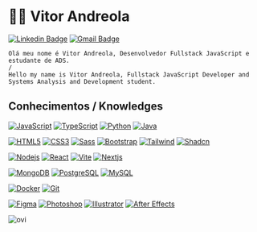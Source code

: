 # :man_technologist: Vitor Andreola



[![Linkedin Badge](https://img.shields.io/badge/-LinkedIn-blue?style=flat-square&logo=Linkedin&logoColor=white&link=https://www.linkedin.com/in/dev-andreola/)](https://www.linkedin.com/in/dev-andreola)
[![Gmail Badge](https://img.shields.io/badge/-Gmail-c14438?style=flat-square&logo=Gmail&logoColor=white&link=mailto:dev.andreola@gmail.com)](mailto:dev.andreola@gmail.com)

    Olá meu nome é Vitor Andreola, Desenvolvedor Fullstack JavaScript e estudante de ADS.
    /
    Hello my name is Vitor Andreola, Fullstack JavaScript Developer and Systems Analysis and Development student.

## Conhecimentos / Knowledges

[![JavaScript](https://img.shields.io/badge/-JavaScript-black?style=flat-square&logo=javascript&logoColor=white&link=https://github.com/dev-andreola/)](https://github.com/dev-andreola/)
[![TypeScript](https://img.shields.io/badge/-TypeScript-black?style=flat-square&logo=typescript&logoColor=white&link=https://github.com/dev-andreola/)](https://github.com/dev-andreola/)
[![Python](https://img.shields.io/badge/-Python-black?style=flat-square&logo=python&logoColor=white&link=https://github.com/dev-andreola/)](https://github.com/dev-andreola/)
[![Java](https://img.shields.io/badge/-Java-black?style=flat-square&logo=openjdk&logoColor=white&link=https://github.com/dev-andreola/)](https://github.com/dev-andreola/)

[![HTML5](https://img.shields.io/badge/-HTML5-black?style=flat-square&logo=html5&logoColor=white&link=https://github.com/dev-andreola/)](https://github.com/dev-andreola/)
[![CSS3](https://img.shields.io/badge/-CSS3-black?style=flat-square&logo=css3&logoColor=white&link=https://github.com/dev-andreola/)](https://github.com/dev-andreola/)
[![Sass](https://img.shields.io/badge/-Sass-black?style=flat-square&logo=sass&logoColor=white&link=https://github.com/dev-andreola/)](https://github.com/dev-andreola/)
[![Bootstrap](https://img.shields.io/badge/-Bootstrap-black?style=flat-square&logo=bootstrap&logoColor=white&link=https://github.com/dev-andreola/)](https://github.com/dev-andreola/)
[![Tailwind](https://img.shields.io/badge/-Tailwind-black?style=flat-square&logo=tailwindcss&logoColor=white&link=https://github.com/dev-andreola/)](https://github.com/dev-andreola/)
[![Shadcn](https://img.shields.io/badge/-Shadcn/ui-black?style=flat-square&logo=shadcn/ui&logoColor=white&link=https://github.com/dev-andreola/)](https://github.com/dev-andreola/)

[![Nodejs](https://img.shields.io/badge/-Node.js-black?style=flat-square&logo=Node.js&logoColor=white&link=https://github.com/dev-andreola/)](https://github.com/dev-andreola/)
[![React](https://img.shields.io/badge/-React-black?style=flat-square&logo=react&logoColor=white&link=https://github.com/dev-andreola/)](https://github.com/dev-andreola/)
[![Vite](https://img.shields.io/badge/-Vite-black?style=flat-square&logo=vite&logoColor=white&link=https://github.com/dev-andreola/)](https://github.com/dev-andreola/)
[![Nextjs](https://img.shields.io/badge/-Next.js-black?style=flat-square&logo=Next.js&link=https://github.com/dev-andreola/)](https://nextjs.org/)

[![MongoDB](https://img.shields.io/badge/-MongoDB-black?style=flat-square&logo=mongodb&logoColor=white&link=https://github.com/dev-andreola/)](https://github.com/dev-andreola/)
[![PostgreSQL](https://img.shields.io/badge/-PostgreSQL-black?style=flat-square&logo=postgresql&logoColor=white&link=https://github.com/dev-andreola/)](https://github.com/dev-andreola/)
[![MySQL](https://img.shields.io/badge/-MySQL-black?style=flat-square&logo=mysql&logoColor=white&link=https://github.com/dev-andreola/)](https://github.com/dev-andreola/)

[![Docker](https://img.shields.io/badge/-Docker-black?style=flat-square&logo=docker&logoColor=white&link=https://github.com/dev-andreola/)](https://github.com/dev-andreola/)
[![Git](https://img.shields.io/badge/-Git-black?style=flat-square&logo=git&logoColor=white&link=https://github.com/dev-andreola/)](https://github.com/dev-andreola/)

[![Figma](https://img.shields.io/badge/-Figma-black?style=flat-square&logo=figma&logoColor=white&link=https://github.com/dev-andreola/)](https://github.com/dev-andreola/)
[![Photoshop](https://img.shields.io/badge/-Photoshop-black?style=flat-square&logo=Adobe-photoshop&logoColor=white&link=https://github.com/dev-andreola/)](https://github.com/dev-andreola/)
[![Illustrator](https://img.shields.io/badge/-Illustrator-black?style=flat-square&logo=Adobe-illustrator&logoColor=white&link=https://github.com/dev-andreola/)](https://github.com/dev-andreola/)
[![After Effects](https://img.shields.io/badge/-AfterEffects-black?style=flat-square&logo=Adobe-after-effects&logoColor=white&link=https://github.com/dev-andreola/)](https://github.com/dev-andreola/)

<img src="https://github-readme-stats.vercel.app/api/top-langs?username=dev-andreola&show_icons=true&locale=en&layout=compact&theme=dark" alt="ovi" />

